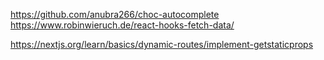 https://github.com/anubra266/choc-autocomplete
https://www.robinwieruch.de/react-hooks-fetch-data/

https://nextjs.org/learn/basics/dynamic-routes/implement-getstaticprops
